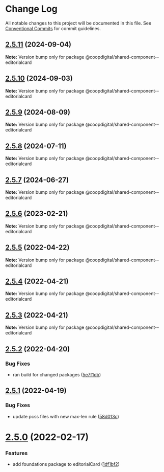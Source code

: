# Change Log

All notable changes to this project will be documented in this file.
See [Conventional Commits](https://conventionalcommits.org) for commit guidelines.

## [2.5.11](https://github.com/coopdigital/coop-frontend/compare/@coopdigital/shared-component--editorialcard@2.5.10...@coopdigital/shared-component--editorialcard@2.5.11) (2024-09-04)

**Note:** Version bump only for package @coopdigital/shared-component--editorialcard





## [2.5.10](https://github.com/coopdigital/coop-frontend/compare/@coopdigital/shared-component--editorialcard@2.5.9...@coopdigital/shared-component--editorialcard@2.5.10) (2024-09-03)

**Note:** Version bump only for package @coopdigital/shared-component--editorialcard





## [2.5.9](https://github.com/coopdigital/coop-frontend/compare/@coopdigital/shared-component--editorialcard@2.5.8...@coopdigital/shared-component--editorialcard@2.5.9) (2024-08-09)

**Note:** Version bump only for package @coopdigital/shared-component--editorialcard





## [2.5.8](https://github.com/coopdigital/coop-frontend/compare/@coopdigital/shared-component--editorialcard@2.5.7...@coopdigital/shared-component--editorialcard@2.5.8) (2024-07-11)

**Note:** Version bump only for package @coopdigital/shared-component--editorialcard





## [2.5.7](https://github.com/coopdigital/coop-frontend/compare/@coopdigital/shared-component--editorialcard@2.5.6...@coopdigital/shared-component--editorialcard@2.5.7) (2024-06-27)

**Note:** Version bump only for package @coopdigital/shared-component--editorialcard





## [2.5.6](https://github.com/coopdigital/coop-frontend/compare/@coopdigital/shared-component--editorialcard@2.5.5...@coopdigital/shared-component--editorialcard@2.5.6) (2023-02-21)

**Note:** Version bump only for package @coopdigital/shared-component--editorialcard





## [2.5.5](https://github.com/coopdigital/coop-frontend/compare/@coopdigital/shared-component--editorialcard@2.5.4...@coopdigital/shared-component--editorialcard@2.5.5) (2022-04-22)

**Note:** Version bump only for package @coopdigital/shared-component--editorialcard





## [2.5.4](https://github.com/coopdigital/coop-frontend/compare/@coopdigital/shared-component--editorialcard@2.5.3...@coopdigital/shared-component--editorialcard@2.5.4) (2022-04-21)

**Note:** Version bump only for package @coopdigital/shared-component--editorialcard





## [2.5.3](https://github.com/coopdigital/coop-frontend/compare/@coopdigital/shared-component--editorialcard@2.5.2...@coopdigital/shared-component--editorialcard@2.5.3) (2022-04-21)

**Note:** Version bump only for package @coopdigital/shared-component--editorialcard





## [2.5.2](https://github.com/coopdigital/coop-frontend/compare/@coopdigital/shared-component--editorialcard@2.5.1...@coopdigital/shared-component--editorialcard@2.5.2) (2022-04-20)


### Bug Fixes

* ran build for changed packages ([5e7f1db](https://github.com/coopdigital/coop-frontend/commit/5e7f1dbdf38ca13b8233b81f72d3725b8a47d834))





## [2.5.1](https://github.com/coopdigital/coop-frontend/compare/@coopdigital/shared-component--editorialcard@2.5.0...@coopdigital/shared-component--editorialcard@2.5.1) (2022-04-19)


### Bug Fixes

* update pcss files with new max-len rule ([58d013c](https://github.com/coopdigital/coop-frontend/commit/58d013c58111ff07521b792b0538bca2690efc74))





# [2.5.0](https://github.com/coopdigital/coop-frontend/compare/@coopdigital/shared-component--editorialcard@2.4.8...@coopdigital/shared-component--editorialcard@2.5.0) (2022-02-17)


### Features

* add foundations package to editorialCard ([1df1bf2](https://github.com/coopdigital/coop-frontend/commit/1df1bf2d1e154cf737d2d83927d0eefbe9f9bf97))

